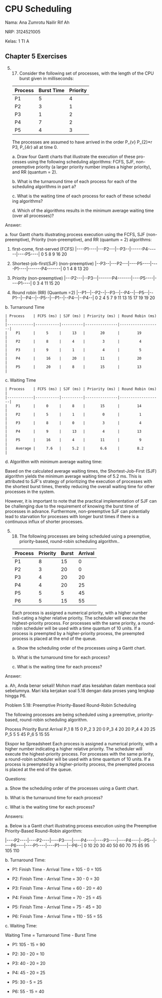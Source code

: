 # CPU Scheduling

Nama: Ana Zumrotu Nailir Rif Ah

NRP: 3124521005

Kelas: 1 TI A 

## Chapter 5 Exercises
5. 17. Consider the following set of processes, with the length of the CPU burst given in milliseconds:
    
    | Process    | Burst Time | Priority |
    |------------|------------|----------|
    |    P1      |     5      |     4    |
    |    P2      |     3      |     1    |
    |    P3      |     1      |     2    |
    |    P4      |     7      |     2    |
    |    P5      |     4      |     3    |

    The processes are assumed to have arrived in the order P_{v} P_{2}*r P3, P_{4r} all at time 0.

    a. Draw four Gantt charts that illustrate the execution of these pro-cesses using the following scheduling algorithms: FCFS, SJF, non-preemptive priority (a larger priority number implies a higher priority), and RR (quantum = 2).

    b. What is the turnaround time of each process for each of the scheduling algorithms in part a?

    c. What is the waiting time of each process for each of these schedul ing algorithms?

    d. Which of the algorithms results in the minimum average waiting time (over all processes)?

Answer:

a. four Gantt charts illustrating process execution using the FCFS, SJF (non-preemptive), Priority (non-preemptive), and RR (quantum = 2) algorithms:
 
   1. first-come, first-served (FCFS)
      |----P1----|---P2---|--P3--|------P4------|----P5----|
      0         5        8      9            16        20

   2. Shortest-job-first(SJF) (non-preemptive)
      |--P3--|---P2---|----P5----|----P1----|-------P4-------|
      0     1        4         8        13              20

   3. Priority (non-preemptive)
      |---P2---|--P3--|-------P4-------|----P5----|----P1----|
      0      3      4              11        15        20

   4. Round robin (RR) (Quantum =2)
      |--P1--|--P2--|--P3--|--P4--|--P5--|--P1--|--P4--|--P5--|--P1--|--P4--|--P4--|
      0     2     4     5     7     9    11    13    15    17    19         19    20

b. Turnaround Time

    | Process    | FCFS (ms) | SJF (ms) | Priority (ms) | Round Robin (ms)  |
    |------------|-----------|----------|---------------|-------------------|
    |    P1      |     5     |     13   |       20      |        19         |
    |    P2      |     8     |     4    |        3      |         4         |
    |    P3      |     9     |     1    |        4      |         5         |
    |    P4      |     16    |     20   |       11      |        20         |
    |    P5      |     20    |     8    |       15      |        13         |

c. Waiting Time

    | Process    | FCFS (ms) | SJF (ms) | Priority (ms) | Round Robin (ms)  |
    |------------|-----------|----------|---------------|-------------------|
    |    P1      |     0     |     8    |       15      |        14         |
    |    P2      |     5     |     1    |        0      |         1         |
    |    P3      |     8     |     0    |        3      |         4         |
    |    P4      |     9     |     13   |        4      |        13         |
    |    P5      |     16    |     4    |       11      |         9         |
    |    Average |     7.6   |     5.2  |       6.6     |        8.2        |

d. Algorithm with minimum average waiting time:

Based on the calculated average waiting times, the Shortest-Job-First (SJF) algorithm yields the minimum average waiting time of 5.2 ms. This is attributed to SJF's strategy of prioritizing the execution of processes with the shortest burst times, thereby reducing the overall waiting time for other processes in the system.

However, it is important to note that the practical implementation of SJF can be challenging due to the requirement of knowing the burst time of processes in advance. Furthermore, non-preemptive SJF can potentially lead to starvation for processes with longer burst times if there is a continuous influx of shorter processes. 

5. 18. The following processes are being scheduled using a preemptive, priority-based, round-robin scheduling algorithm..

    | Process    | Priority   | Burst    | Arrival  |
    |------------|------------|----------|----------|
    |    P1      |     8      |     15   |     0    |
    |    P2      |     3      |     20   |     0    |
    |    P3      |     4      |     20   |     20   |
    |    P4      |     4      |     20   |     25   |
    |    P5      |     5      |     5    |     45   |
    |    P6      |     5      |     15   |     55   |

    Each process is assigned a numerical priority, with a higher number indi-cating a higher relative priority. The scheduler will execute the highest-priority process. For processes with the same priority, a round-robin scheduler will be used with a time quantum of 10 units. If a process is preempted by a higher-priority process, the preempted process is placed at the end of the queue.

    a. Show the scheduling order of the processes using a Gantt chart.

    b. What is the turnaround time for each process?

    c. What is the waiting time for each process?

Answer:

a. Ah, Anda benar sekali! Mohon maaf atas kesalahan dalam membaca soal sebelumnya. Mari kita kerjakan soal 5.18 dengan data proses yang lengkap hingga P6.

Problem 5.18: Preemptive Priority-Based Round-Robin Scheduling

The following processes are being scheduled using a preemptive, priority-based, round-robin scheduling algorithm.

Process	Priority	Burst	Arrival
P_1	8	15	0
P_2	3	20	0
P_3	4	20	20
P_4	4	20	25
P_5	5	5	45
P_6	5	15	55

Ekspor ke Spreadsheet
Each process is assigned a numerical priority, with a higher number indicating a higher relative priority. The scheduler will execute the highest-priority process. For processes with the same priority, a round-robin scheduler will be used with a time quantum of 10 units. If a process is preempted by a higher-priority process, the preempted process is placed at the end of the queue.

Questions:

a. Show the scheduling order of the processes using a Gantt chart.

b. What is the turnaround time for each process?

c. What is the waiting time for each process?

Answers:

a. Below is a Gantt chart illustrating process execution using the Preemptive Priority-Based Round-Robin algorithm:

   |----P2----|----P2----|----P3----|----P4----|----P3----|----P4----|--P5--|----P6----|----P1----|----P1----|--P6--|
   0         10        20        30        40        50        60        70    75        85        95       105   110

b. Turnaround Time:

- P1: Finish Time - Arrival Time = 105 - 0 = 105

- P2: Finish Time - Arrival Time = 30 - 0 = 30

- P3: Finish Time - Arrival Time = 60 - 20 = 40

- P4: Finish Time - Arrival Time = 70 - 25 = 45

- P5: Finish Time - Arrival Time = 75 - 45 = 30

- P6: Finish Time - Arrival Time = 110 - 55 = 55

c. Waiting Time:

Waiting Time = Turnaround Time - Burst Time

- P1: 105 - 15 = 90

- P2: 30 - 20 = 10

- P3: 40 - 20 = 20

- P4: 45 - 20 = 25

- P5: 30 - 5 = 25

- P6: 55 - 15 = 40